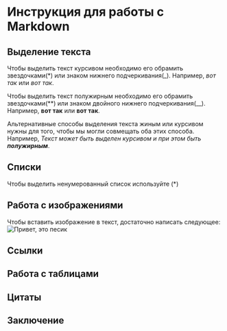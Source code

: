 # Инструкция для работы с  Markdown

## Выделение текста

Чтобы выделить текст курсивом необходимо его обрамить звездочками(*) или знаком нижнего подчеркивания(_). Например, *вот так* или _вот так_.

Чтобы выделить текст полужирным необходимо его обрамить звездочками(**) или знаком двойного нижнего подчеркивания(__). Например, **вот так** или __вот так__.

Альтернативные способы выделения текста жиным или курсивом нужны для того, чтобы мы могли совмещать оба этих способа. Например, _Текст может быть выделен курсивом и при этом быть **полужирным**_.

## Списки
Чтобы выделить ненумерованный список  используйте (*)
## Работа с изображениями

Чтобы вставить изображение в текст, достаточно написать следующее:
![Привет, это песик](dog.png)
## Ссылки


## Работа с таблицами

## Цитаты

## Заключение
